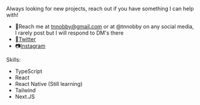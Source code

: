 Always looking for new projects, reach out if you have something I can help with!

- 📨Reach me at tnnobby@gmail.com or at @tnnobby on any social media, I rarely post but I will respond to DM's there</br>
- 🐤<a href="https://twitter.com/tnnobby">Twitter</a></br>
- 📷<a href="https://www.instagram.com/tnnobby/">Instagram</a>

Skills:
- TypeScript
- React
- React Native (Still learning)
- Tailwind
- Next.JS
